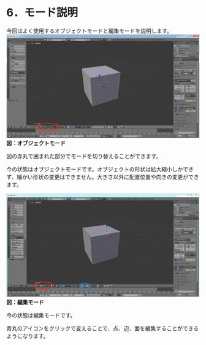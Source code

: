 # 6．モード説明

今回はよく使用するオブジェクトモードと編集モードを説明します。![](/assets/mode1.png)**図：オブジェクトモード**

図の赤丸で囲まれた部分でモードを切り替えることができます。

今の状態はオブジェクトモードです。オブジェクトの形状は拡大縮小しかできず、細かい形状の変更はできません。大きさ以外に配置位置や向きの変更ができます。

![](/assets/mode2.png)**図：編集モード**

今の状態は編集モードです。

青丸のアイコンをクリックで変えることで、点、辺、面を編集することができるようになります。

